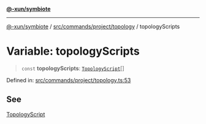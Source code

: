 [**@-xun/symbiote**](../../../../../README.md)

***

[@-xun/symbiote](../../../../../README.md) / [src/commands/project/topology](../README.md) / topologyScripts

# Variable: topologyScripts

> `const` **topologyScripts**: [`TopologyScript`](../enumerations/TopologyScript.md)[]

Defined in: [src/commands/project/topology.ts:53](https://github.com/Xunnamius/symbiote/blob/49eb9bd7563e40ea52da5a2140cfd27942428d9e/src/commands/project/topology.ts#L53)

## See

[TopologyScript](../enumerations/TopologyScript.md)

